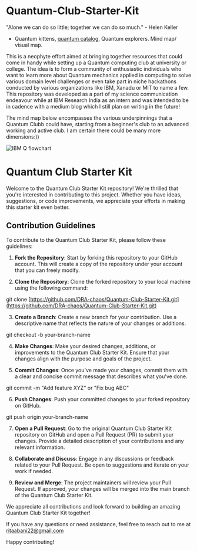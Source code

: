 # Quantum-Club-Starter-Kit
 "Alone we can do so little; together we can do so much." - Helen Keller
* Quantum kittens, [quantum catalog](quantumcatalog.com), Quantum explorers.
 Mind map/ visual map.

This is a neophyte effort aimed at bringing together resources that could come in handy while setting up a Quantum computing club at university or college. The idea is to form a community of enthusiastic individuals who want to learn more about Quantum mechanics applied in computing to solve various domain level challenges or even take part in niche hackathons conducted by various organizations like IBM, Xanadu or MIT to name a few.
This repository was developed as a part of my science communication endeavour while at IBM Research India as an intern and was intended to be in cadence with a medium blog which I still plan on writing in the future! 

The mind map below encompasses the various underpinnings that a Quantum Clubb could have, starting from a beginner's club to an advanced working and active club. I am certain there could be many more dimensions:))


![IBM Q flowchart](https://github.com/DRA-chaos/Quantum-Club-Starter-Kit/assets/68393451/0ec5fba0-1887-4612-b886-3030f9acf886)




# Quantum Club Starter Kit

Welcome to the Quantum Club Starter Kit repository! We're thrilled that you're interested in contributing to this project. Whether you have ideas, suggestions, or code improvements, we appreciate your efforts in making this starter kit even better.

## Contribution Guidelines

To contribute to the Quantum Club Starter Kit, please follow these guidelines:

1. **Fork the Repository**: Start by forking this repository to your GitHub account. This will create a copy of the repository under your account that you can freely modify.

2. **Clone the Repository**: Clone the forked repository to your local machine using the following command:

 git clone [https://github.com/DRA-chaos/Quantum-Club-Starter-Kit.git](https://github.com/DRA-chaos/Quantum-Club-Starter-Kit.git)


3. **Create a Branch**: Create a new branch for your contribution. Use a descriptive name that reflects the nature of your changes or additions.
   
 git checkout -b your-branch-name



4. **Make Changes**: Make your desired changes, additions, or improvements to the Quantum Club Starter Kit. Ensure that your changes align with the purpose and goals of the project.


5. **Commit Changes**: Once you've made your changes, commit them with a clear and concise commit message that describes what you've done.
   
 git commit -m "Add feature XYZ" or "Fix bug ABC"



6. **Push Changes**: Push your committed changes to your forked repository on GitHub.
   
 git push origin your-branch-name



7. **Open a Pull Request**: Go to the original Quantum Club Starter Kit repository on GitHub and open a Pull Request (PR) to submit your changes. Provide a detailed description of your contributions and any relevant information.

8. **Collaborate and Discuss**: Engage in any discussions or feedback related to your Pull Request. Be open to suggestions and iterate on your work if needed.

9. **Review and Merge**: The project maintainers will review your Pull Request. If approved, your changes will be merged into the main branch of the Quantum Club Starter Kit.



We appreciate all contributions and look forward to building an amazing Quantum Club Starter Kit together!

If you have any questions or need assistance, feel free to reach out to me at [ritaabani22@gmail.com](ritaabani22@gmail.com)

Happy contributing!

